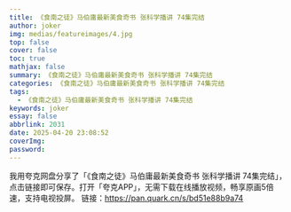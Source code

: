 ```yaml
---
title: 《食南之徒》马伯庸最新美食奇书 张科学播讲 74集完结
author: joker
img: medias/featureimages/4.jpg
top: false
cover: false
toc: true
mathjax: false
summary: 《食南之徒》马伯庸最新美食奇书 张科学播讲 74集完结
categories: 《食南之徒》马伯庸最新美食奇书 张科学播讲 74集完结
tags:
  - 《食南之徒》马伯庸最新美食奇书 张科学播讲 74集完结
keywords: joker
essay: false
abbrlink: 2031
date: 2025-04-20 23:08:52
coverImg:
password:
---
```


我用夸克网盘分享了「《食南之徒》马伯庸最新美食奇书 张科学播讲 74集完结」，点击链接即可保存。打开「夸克APP」，无需下载在线播放视频，畅享原画5倍速，支持电视投屏。
链接：https://pan.quark.cn/s/bd51e88b9a74
